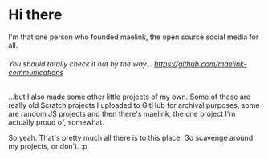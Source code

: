 # Hi there

I'm that one person who founded maelink, the open source social media for all.
###### You should totally check it out by the way... https://github.com/maelink-communications

...but I also made some other little projects of my own. Some of these are really old Scratch projects I uploaded to GitHub for archival purposes, some are random JS projects and then there's maelink, the one project I'm actually proud of, somewhat.

So yeah. That's pretty much all there is to this place. Go scavenge around my projects, or don't. :p
<!---
zzthebooplister/zzthebooplister is a ✨ special ✨ repository because its `README.md` (this file) appears on your GitHub profile.
You can click the Preview link to take a look at your changes.
--->
